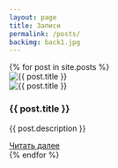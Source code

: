 ```yaml
---
layout: page
title: Записи
permalink: /posts/
backimg: back1.jpg
---
```

<div class="col-12">
	{% for post in site.posts %}
	    <div class="block-blog">
	        <img src="{{ site.url }}/img/titles/{{ post.mainimg }}" alt="{{ post.title }}" class="img-responsive">
	        <div class="blog-content row">
	            <div class="col-3"><img src="{{ site.url }}/img/logo/{{ post.partnerimg }}" alt="{{ post.title }}" class="img-responsive"></div>
	            <div class="col">
	                <h3>{{ post.title }}</h3>
	                <p>{{ post.description }}</p>
	                <a href="{{ post.url }}" class="btn btn-outline-dark">Читать далее</a>
	            </div>
	        </div>   
	    </div>
	{% endfor %}
</div>


